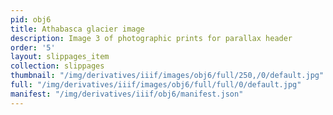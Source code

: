 ```yaml
---
pid: obj6
title: Athabasca glacier image
description: Image 3 of photographic prints for parallax header
order: '5'
layout: slippages_item
collection: slippages
thumbnail: "/img/derivatives/iiif/images/obj6/full/250,/0/default.jpg"
full: "/img/derivatives/iiif/images/obj6/full/full/0/default.jpg"
manifest: "/img/derivatives/iiif/obj6/manifest.json"
---
```

